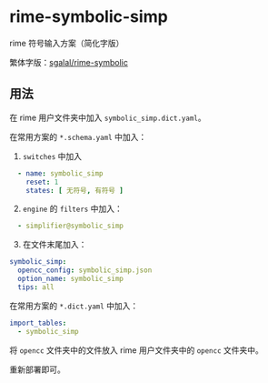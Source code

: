 # rime-symbolic-simp

rime 符号输入方案（简化字版）

繁体字版：[sgalal/rime-symbolic](https://github.com/sgalal/rime-symbolic)

## 用法

在 rime 用户文件夹中加入 `symbolic_simp.dict.yaml`。

在常用方案的 `*.schema.yaml` 中加入：

1. `switches` 中加入

```yaml
  - name: symbolic_simp
    reset: 1
    states: [ 无符号, 有符号 ]
```

2. `engine` 的 `filters` 中加入：

```yaml
  - simplifier@symbolic_simp
```

3. 在文件末尾加入：

```yaml
symbolic_simp:
  opencc_config: symbolic_simp.json
  option_name: symbolic_simp
  tips: all
```

在常用方案的 `*.dict.yaml` 中加入：

```yaml
import_tables:
  - symbolic_simp
```

将 `opencc` 文件夹中的文件放入 rime 用户文件夹中的 `opencc` 文件夹中。

重新部署即可。
